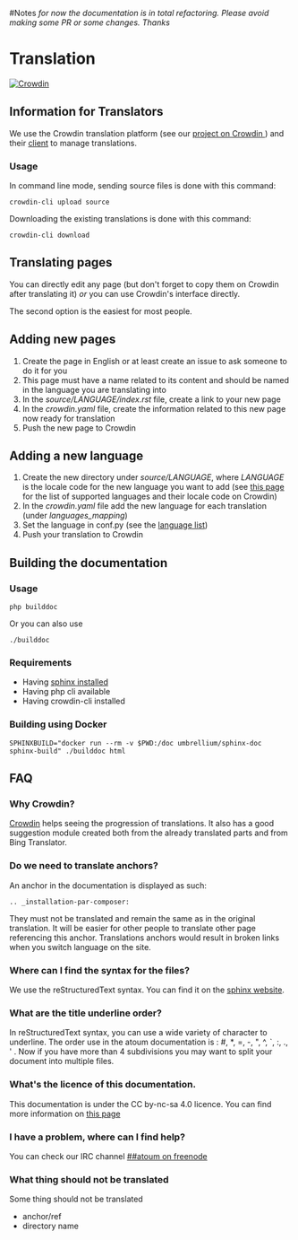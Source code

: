 #Notes
*for now the documentation is in total refactoring. Please avoid making some PR or some changes. Thanks*




# Translation
[![Crowdin](https://d322cqt584bo4o.cloudfront.net/atoum-documentation/localized.svg)](https://crowdin.com/project/atoum-documentation)

## Information for Translators

We use the Crowdin translation platform (see our [project on Crowdin ](https://crowdin.com/project/atoum-documentation)) and their [client](https://crowdin.com/page/cli-tool) to manage translations.

### Usage
In command line mode, sending source files is done with this command:

	crowdin-cli upload source

Downloading the existing translations is done with this command:

	crowdin-cli download

## Translating pages
You can directly edit any page (but don't forget to copy them on Crowdin after translating it) *or* you can use Crowdin's interface directly.

The second option is the easiest for most people.

## Adding new pages

1. Create the page in English or at least create an issue to ask someone to do it for you
1. This page must have a name related to its content and should be named in the language you are translating into
1. In the *source/LANGUAGE/index.rst* file, create a link to your new page
1. In the *crowdin.yaml* file, create the information related to this new page now ready for translation
1. Push the new page to Crowdin

## Adding a new language

1. Create the new directory under *source/LANGUAGE*, where *LANGUAGE* is the locale code for the new language you want to add (see [this page](https://crowdin.com/page/api/language-codes) for the list of supported languages and their locale code on Crowdin)
1. In the *crowdin.yaml* file add the new language for each translation (under *languages_mapping*)
1. Set the language in conf.py (see the [language list](http://www.sphinx-doc.org/en/stable/config.html#confval-language))
1. Push your translation to Crowdin

## Building the documentation

### Usage

	php builddoc

Or you can also use

	./builddoc

### Requirements

* Having [sphinx installed](http://sphinx-doc.org/install.html)
* Having php cli available
* Having crowdin-cli installed

### Building using Docker

	SPHINXBUILD="docker run --rm -v $PWD:/doc umbrellium/sphinx-doc sphinx-build" ./builddoc html

## FAQ

### Why Crowdin?
[Crowdin](https://crowdin.com/project/atoum-documentation) helps seeing the progression of translations. It also has a good suggestion module created both from the already translated parts and from Bing Translator.

### Do we need to translate anchors?
An anchor in the documentation is displayed as such:

	.. _installation-par-composer:

They must not be translated and remain the same as in the original translation. It will be easier for other people to translate other page referencing this anchor. Translations anchors would result in broken links when you switch language on the site.

### Where can I find the syntax for the files?
We use the reStructuredText syntax. You can find it on the [sphinx website](http://sphinx-doc.org/rest.html).

### What are the title underline order?
In reStructuredText syntax, you can use a wide variety of character to underline. The order use in the atoum documentation is : #, *, =, -, ", ^, `, :, ., ' . Now if you have more than 4 subdivisions you may want to split your document into multiple files.

### What's the licence of this documentation.
This documentation is under the CC by-nc-sa 4.0 licence. You can find more information on [this page](LICENCE.md)

### I have a problem, where can I find help?
You can check our IRC channel [##atoum on freenode](https://webchat.freenode.net/?channels=##atoum)

### What thing should not be translated
Some thing should not be translated
* anchor/ref
* directory name
